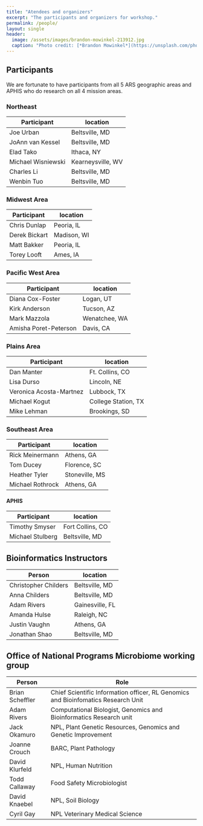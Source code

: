 ```yaml
---
title: "Atendees and organizers"
excerpt: "The participants and organizers for workshop."
permalink: /people/
layout: single
header:
  image: /assets/images/brandon-mowinkel-213912.jpg
  caption: "Photo credit: [*Brandon Mowinkel*](https://unsplash.com/photos/4rIfZgeJ4SI)"
---
```


## Participants
We are fortunate to have participants from all 5 ARS geographic areas and APHIS who do research on all 4 mission areas.

### Northeast

Participant | location
------------|----------
Joe Urban | Beltsville, MD
JoAnn van Kessel | Beltsville, MD
Elad Tako | Ithaca, NY
Michael Wisniewski | Kearneysville, WV
Charles Li | Beltsville, MD
Wenbin Tuo | Beltsville, MD

### Midwest Area

Participant | location
------------|---------------
Chris Dunlap | Peoria, IL
Derek Bickart | Madison, WI
Matt Bakker	| Peoria, IL
Torey Looft	| Ames, IA

### Pacific West Area

Participant | location
------------|---------------
Diana Cox-Foster | Logan, UT
Kirk Anderson | Tucson, AZ
Mark Mazzola | Wenatchee, WA
Amisha Poret-Peterson | Davis, CA

### Plains Area

Participant | location
------------|---------------
Dan Manter	| Ft. Collins, CO
Lisa Durso	| Lincoln, NE
Veronica Acosta-Martnez	|	Lubbock, TX
Michael Kogut | College Station, TX
Mike Lehman	 |Brookings, SD

### Southeast Area

Participant | location
------------|---------------
Rick Meinermann |Athens, GA
Tom Ducey | Florence, SC
Heather Tyler | Stoneville, MS
Michael Rothrock |Athens, GA

#### APHIS

Participant | location
------------|---------------
Timothy Smyser | Fort Collins, CO
Michael Stulberg | Beltsville, MD


## Bioinformatics Instructors

Person | location
-------|---------
Christopher Childers | Beltsville, MD
Anna Childers |Beltsville, MD
Adam Rivers	 | Gainesville, FL
Amanda Hulse | Raleigh, NC		
Justin Vaughn | Athens, GA
Jonathan Shao | Beltsville, MD

## Office of National Programs Microbiome working group

Person | Role
-------|------
Brian Scheffler | Chief Scientific Information officer, RL Genomics and Bioinfomatics Research Unit
Adam Rivers | Computational Biologist, Genomics and Bioinformatics Research unit
Jack Okamuro | NPL, Plant Genetic Resources, Genomics and Genetic Improvement
Joanne Crouch | BARC, Plant Pathology
David Klurfeld | NPL, Human Nutrition
Todd Callaway | Food Safety Microbiologist
David Knaebel | NPL, Soil Biology
Cyril Gay | NPL Veterinary Medical Science
